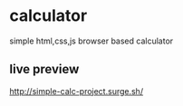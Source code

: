 # calculator
simple html,css,js browser based calculator

## live preview
http://simple-calc-project.surge.sh/
